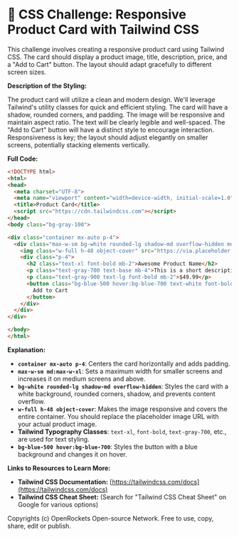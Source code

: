 # 🐞 CSS Challenge:  Responsive Product Card with Tailwind CSS


This challenge involves creating a responsive product card using Tailwind CSS. The card should display a product image, title, description, price, and a "Add to Cart" button.  The layout should adapt gracefully to different screen sizes.


**Description of the Styling:**

The product card will utilize a clean and modern design.  We'll leverage Tailwind's utility classes for quick and efficient styling. The card will have a shadow, rounded corners, and padding. The image will be responsive and maintain aspect ratio. The text will be clearly legible and well-spaced.  The "Add to Cart" button will have a distinct style to encourage interaction.  Responsiveness is key; the layout should adjust elegantly on smaller screens, potentially stacking elements vertically.


**Full Code:**

```html
<!DOCTYPE html>
<html>
<head>
  <meta charset="UTF-8">
  <meta name="viewport" content="width=device-width, initial-scale=1.0">
  <title>Product Card</title>
  <script src="https://cdn.tailwindcss.com"></script>
</head>
<body class="bg-gray-100">

<div class="container mx-auto p-4">
  <div class="max-w-sm bg-white rounded-lg shadow-md overflow-hidden md:max-w-xl">
    <img class="w-full h-48 object-cover" src="https://via.placeholder.com/600x400" alt="Product Image">
    <div class="p-4">
      <h2 class="text-xl font-bold mb-2">Awesome Product Name</h2>
      <p class="text-gray-700 text-base mb-4">This is a short description of the awesome product.  It highlights key features and benefits.</p>
      <p class="text-gray-900 text-lg font-bold mb-2">$49.99</p>
      <button class="bg-blue-500 hover:bg-blue-700 text-white font-bold py-2 px-4 rounded">
        Add to Cart
      </button>
    </div>
  </div>
</div>

</body>
</html>

```


**Explanation:**

* **`container mx-auto p-4`**: Centers the card horizontally and adds padding.
* **`max-w-sm md:max-w-xl`**: Sets a maximum width for smaller screens and increases it on medium screens and above.
* **`bg-white rounded-lg shadow-md overflow-hidden`**: Styles the card with a white background, rounded corners, shadow, and prevents content overflow.
* **`w-full h-48 object-cover`**: Makes the image responsive and covers the entire container.  You should replace the placeholder image URL with your actual product image.
* **Tailwind Typography Classes**:  `text-xl`, `font-bold`, `text-gray-700`, etc., are used for text styling.
* **`bg-blue-500 hover:bg-blue-700`**: Styles the button with a blue background and changes it on hover.

**Links to Resources to Learn More:**

* **Tailwind CSS Documentation:** [https://tailwindcss.com/docs](https://tailwindcss.com/docs)
* **Tailwind CSS Cheat Sheet:**  (Search for "Tailwind CSS Cheat Sheet" on Google for various options)


Copyrights (c) OpenRockets Open-source Network. Free to use, copy, share, edit or publish.

